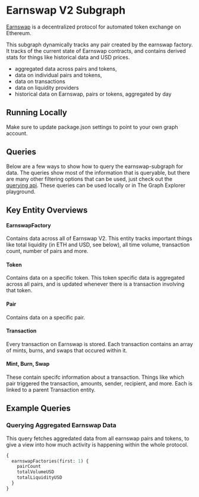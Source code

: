 # Earnswap V2 Subgraph

[Earnswap](https://earnswap.org/) is a decentralized protocol for automated token exchange on Ethereum.

This subgraph dynamically tracks any pair created by the earnswap factory. It tracks of the current state of Earnswap contracts, and contains derived stats for things like historical data and USD prices.

- aggregated data across pairs and tokens,
- data on individual pairs and tokens,
- data on transactions
- data on liquidity providers
- historical data on Earnswap, pairs or tokens, aggregated by day

## Running Locally

Make sure to update package.json settings to point to your own graph account.

## Queries

Below are a few ways to show how to query the earnswap-subgraph for data. The queries show most of the information that is queryable, but there are many other filtering options that can be used, just check out the [querying api](https://thegraph.com/docs/graphql-api). These queries can be used locally or in The Graph Explorer playground.

## Key Entity Overviews

#### EarnswapFactory

Contains data across all of Earnswap V2. This entity tracks important things like total liquidity (in ETH and USD, see below), all time volume, transaction count, number of pairs and more.

#### Token

Contains data on a specific token. This token specific data is aggregated across all pairs, and is updated whenever there is a transaction involving that token.

#### Pair

Contains data on a specific pair.

#### Transaction

Every transaction on Earnswap is stored. Each transaction contains an array of mints, burns, and swaps that occured within it.

#### Mint, Burn, Swap

These contain specifc information about a transaction. Things like which pair triggered the transaction, amounts, sender, recipient, and more. Each is linked to a parent Transaction entity.

## Example Queries

### Querying Aggregated Earnswap Data

This query fetches aggredated data from all earnswap pairs and tokens, to give a view into how much activity is happening within the whole protocol.

```graphql
{
  earnswapFactories(first: 1) {
    pairCount
    totalVolumeUSD
    totalLiquidityUSD
  }
}
```
